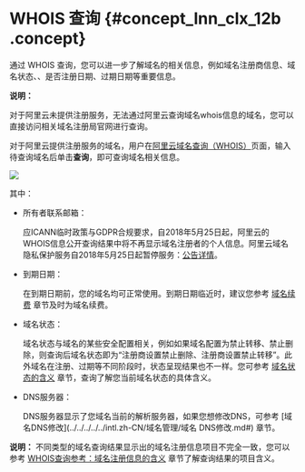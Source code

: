 # WHOIS 查询 {#concept_lnn_clx_12b .concept}

通过 WHOIS 查询，您可以进一步了解域名的相关信息，例如域名注册商信息、域名状态、、是否注册日期、过期日期等重要信息。

**说明：** 

对于阿里云未提供注册服务，无法通过阿里云查询域名whois信息的域名，您可以直接访问相关域名注册局官网进行查询。

对于阿里云提供注册服务的域名，用户在[阿里云域名查询（WHOIS）](https://www.alibabacloud.com/zh/whois)页面，输入待查询域名后单击**查询**，即可查询域名相关信息。

![](http://static-aliyun-doc.oss-cn-hangzhou.aliyuncs.com/assets/img/14338/154865682238073_zh-CN.png)

其中：

-   所有者联系邮箱：

    应ICANN临时政策与GDPR合规要求，自2018年5月25日起，阿里云的WHOIS信息公开查询结果中将不再显示域名注册者的个人信息。阿里云域名隐私保护服务自2018年5月25日起暂停服务：[公告详情](https://www.alibabacloud.com/notice/yuming05251?spm=a2c63.p38356.a3.2.47ae491blCGK2K)。

-   到期日期：

    在到期日期前，您的域名均可正常使用。到期日期临近时，建议您参考 [域名续费](../../../../../intl.zh-CN/域名管理/域名续费.md#) 章节及时为域名续费。

-   域名状态：

    域名状态与域名的某些安全配置相关，例如如果域名配置为禁止转移、禁止删除，则查询后域名状态即为“注册商设置禁止删除、注册商设置禁止转移”。此外域名在注册、过期等不同阶段时，状态呈现结果也不一样。您可参考 [域名状态的含义](intl.zh-CN/域名查询/域名状态的含义.md#) 章节，查询了解您当前域名状态的具体含义。

-   DNS服务器：

    DNS服务器显示了您域名当前的解析服务器，如果您想修改DNS，可参考 [域名DNS修改](../../../../../intl.zh-CN/域名管理/域名 DNS修改.md#) 章节。


**说明：** 不同类型的域名查询结果显示出的域名注册信息项目不完全一致，您可以参考 [WHOIS查询参考：域名注册信息的含义](intl.zh-CN/域名查询/域名的注册信息的含义.md#) 章节了解查询结果的项目含义。

